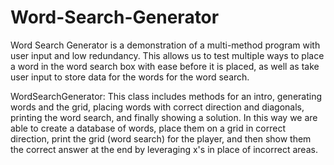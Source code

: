 # Word-Search-Generator
Word Search Generator is a demonstration of a multi-method program with user input and low redundancy. This allows us to test multiple ways to place a word in the word search box with ease before it is placed, as well as take user input to store data for the words for the word search.

WordSearchGenerator: This class includes methods for an intro, generating words and the grid, placing words with correct direction and diagonals, printing the word search, and finally showing a solution.
In this way we are able to create a database of words, place them on a grid in correct direction, print the grid (word search) for the player, and then show them the correct answer at the end by leveraging x's in place of incorrect areas.
